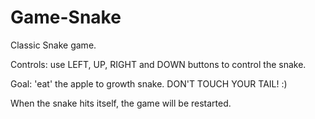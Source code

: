 # Game-Snake
Classic Snake game.

Controls: use LEFT, UP, RIGHT and DOWN buttons to control the snake.

Goal: 'eat' the apple to growth snake. DON'T TOUCH YOUR TAIL! :)

When the snake hits itself, the game will be restarted.
